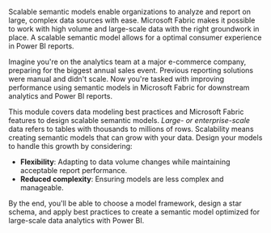 Scalable semantic models enable organizations to analyze and report on large, complex data sources with ease. Microsoft Fabric makes it possible to work with high volume and large-scale data with the right groundwork in place. A scalable semantic model allows for a optimal consumer experience in Power BI reports.

Imagine you're on the analytics team at a major e-commerce company, preparing for the biggest annual sales event. Previous reporting solutions were manual and didn't scale. Now you're tasked with improving performance using semantic models in Microsoft Fabric for downstream analytics and Power BI reports.

This module covers data modeling best practices and Microsoft Fabric features to design scalable semantic models. *Large- or enterprise-scale* data refers to tables with thousands to millions of rows. Scalability means creating semantic models that can grow with your data. Design your models to handle this growth by considering:

- **Flexibility**: Adapting to data volume changes while maintaining acceptable report performance.
- **Reduced complexity**: Ensuring models are less complex and manageable.

By the end, you'll be able to choose a model framework, design a star schema, and apply best practices to create a semantic model optimized for large-scale data analytics with Power BI.

